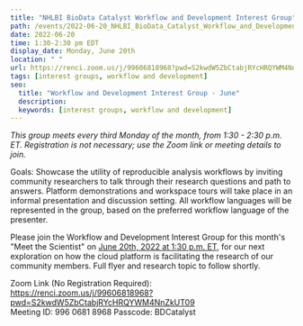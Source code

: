 ```yaml
---
title: "NHLBI BioData Catalyst Workflow and Development Interest Group"
path: /events/2022-06-20_NHLBI_BioData_Catalyst_Workflow_and_Development_Interest_Group
date: 2022-06-20
time: 1:30-2:30 pm EDT
display_date: Monday, June 20th
location: " "
url: https://renci.zoom.us/j/99606818968?pwd=S2kwdW5ZbCtabjRYcHRQYWM4NnZkUT09 
tags: [interest groups, workflow and development]
seo:
  title: "Workflow and Development Interest Group - June"
  description:
  keywords: [interest groups, workflow and development]
---
```


*This group meets every third Monday of the month, from 1:30 - 2:30 p.m. ET. Registration is not necessary; use the Zoom link or meeting details to join.*

Goals: Showcase the utility of reproducible analysis workflows by inviting community researchers to talk through their research questions and path to answers. Platform demonstrations and workspace tours will take place in an informal presentation and discussion setting. All workflow languages will be represented in the group, based on the preferred workflow language of the presenter.

Please join the Workflow and Development Interest Group for this month's "Meet the Scientist" on [June 20th, 2022 at 1:30 p.m. ET](https://renci.zoom.us/j/99606818968?pwd=S2kwdW5ZbCtabjRYcHRQYWM4NnZkUT09), for our next exploration on how the cloud platform is facilitating the research of our community members. Full flyer and research topic to follow shortly.

Zoom Link (No Registration Required): https://renci.zoom.us/j/99606818968?pwd=S2kwdW5ZbCtabjRYcHRQYWM4NnZkUT09  
Meeting ID: 996 0681 8968
Passcode: BDCatalyst